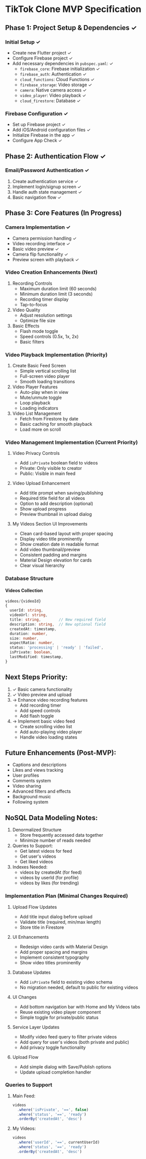 # TikTok Clone MVP Specification

## Phase 1: Project Setup & Dependencies ✓

### Initial Setup ✓
- Create new Flutter project ✓
- Configure Firebase project ✓
- Add necessary dependencies in `pubspec.yaml`: ✓
  - `firebase_core`: Firebase initialization ✓
  - `firebase_auth`: Authentication ✓
  - `cloud_functions`: Cloud Functions ✓
  - `firebase_storage`: Video storage ✓
  - `camera`: Native camera access ✓
  - `video_player`: Video playback ✓
  - `cloud_firestore`: Database ✓

### Firebase Configuration ✓
- Set up Firebase project ✓
- Add iOS/Android configuration files ✓
- Initialize Firebase in the app ✓
- Configure App Check ✓

## Phase 2: Authentication Flow ✓

### Email/Password Authentication ✓
1. Create authentication service ✓
2. Implement login/signup screen ✓
3. Handle auth state management ✓
4. Basic navigation flow ✓

## Phase 3: Core Features (In Progress)

### Camera Implementation ✓
- Camera permission handling ✓
- Video recording interface ✓
- Basic video preview ✓
- Camera flip functionality ✓
- Preview screen with playback ✓

### Video Creation Enhancements (Next)
1. Recording Controls
   - Maximum duration limit (60 seconds)
   - Minimum duration limit (3 seconds)
   - Recording timer display
   - Tap-to-focus
2. Video Quality
   - Adjust resolution settings
   - Optimize file size
3. Basic Effects
   - Flash mode toggle
   - Speed controls (0.5x, 1x, 2x)
   - Basic filters

### Video Playback Implementation (Priority)
1. Create Basic Feed Screen
   - Simple vertical scrolling list
   - Full-screen video player
   - Smooth loading transitions
2. Video Player Features
   - Auto-play when in view
   - Mute/unmute toggle
   - Loop playback
   - Loading indicators
3. Video List Management
   - Fetch from Firestore by date
   - Basic caching for smooth playback
   - Load more on scroll

### Video Management Implementation (Current Priority)
1. Video Privacy Controls
   - Add `isPrivate` boolean field to videos
   - Private: Only visible to creator
   - Public: Visible in main feed

2. Video Upload Enhancement
   - Add title prompt when saving/publishing
   - Required title field for all videos
   - Option to add description (optional)
   - Show upload progress
   - Preview thumbnail in upload dialog

3. My Videos Section UI Improvements
   - Clean card-based layout with proper spacing
   - Display video title prominently
   - Show creation date in readable format
   - Add video thumbnail/preview
   - Consistent padding and margins
   - Material Design elevation for cards
   - Clear visual hierarchy

### Database Structure
#### Videos Collection
```typescript
videos/{videoId}
{
  userId: string,
  videoUrl: string,
  title: string,        // New required field
  description: string,  // New optional field
  createdAt: timestamp,
  duration: number,
  size: number,
  aspectRatio: number,
  status: 'processing' | 'ready' | 'failed',
  isPrivate: boolean,
  lastModified: timestamp,
}
```

## Next Steps Priority:
1. ✓ Basic camera functionality
2. ✓ Video preview and upload
3. → Enhance video recording features
   - Add recording timer
   - Add speed controls
   - Add flash toggle
4. → Implement basic video feed
   - Create scrolling video list
   - Add auto-playing video player
   - Handle video loading states

## Future Enhancements (Post-MVP):
- Captions and descriptions
- Likes and views tracking
- User profiles
- Comments system
- Video sharing
- Advanced filters and effects
- Background music
- Following system

## NoSQL Data Modeling Notes:
1. Denormalized Structure
   - Store frequently accessed data together
   - Minimize number of reads needed
2. Queries to Support:
   - Get latest videos for feed
   - Get user's videos
   - Get liked videos
3. Indexes Needed:
   - videos by createdAt (for feed)
   - videos by userId (for profile)
   - videos by likes (for trending)

### Implementation Plan (Minimal Changes Required)
1. Upload Flow Updates
   - Add title input dialog before upload
   - Validate title (required, min/max length)
   - Store title in Firestore

2. UI Enhancements
   - Redesign video cards with Material Design
   - Add proper spacing and margins
   - Implement consistent typography
   - Show video titles prominently

3. Database Updates
   - Add `isPrivate` field to existing video schema
   - No migration needed, default to public for existing videos

4. UI Changes
   - Add bottom navigation bar with Home and My Videos tabs
   - Reuse existing video player component
   - Simple toggle for private/public status

5. Service Layer Updates
   - Modify video feed query to filter private videos
   - Add query for user's videos (both private and public)
   - Add privacy toggle functionality

6. Upload Flow
   - Add simple dialog with Save/Publish options
   - Update upload completion handler

### Queries to Support
1. Main Feed:
   ```typescript
   videos
     .where('isPrivate', '==', false)
     .where('status', '==', 'ready')
     .orderBy('createdAt', 'desc')
   ```

2. My Videos:
   ```typescript
   videos
     .where('userId', '==', currentUserId)
     .where('status', '==', 'ready')
     .orderBy('createdAt', 'desc')
   ```
